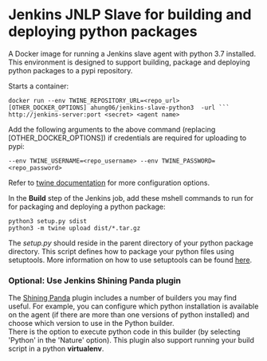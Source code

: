# Jenkins JNLP Slave for building and deploying python packages
A Docker image for running a Jenkins slave agent with python 3.7 installed.
This environment is designed to support building, package and deploying python packages to a pypi repository.

Starts a container:
```
docker run --env TWINE_REPOSITORY_URL=<repo_url> [OTHER_DOCKER_OPTIONS] ahung06/jenkins-slave-python3  -url ```
http://jenkins-server:port <secret> <agent name>
```

Add the following arguments to the above command (replacing [OTHER_DOCKER_OPTIONS]) if credentials are required for uploading to pypi:
```
--env TWINE_USERNAME=<repo_username> --env TWINE_PASSWORD=<repo_password>
```
Refer to [twine documentation](https://github.com/pypa/twine) for more configuration options.

In the **Build** step of the Jenkins job, add these mshell commands to run for for packaging and deploying a python package:
```
python3 setup.py sdist
python3 -m twine upload dist/*.tar.gz
```
The *setup.py* should reside in the parent directory of your python package directory.  This script defines how to package your python files using setuptools.  More information on how to use setuptools can be found [here](https://setuptools.readthedocs.io/en/latest/setuptools.html).



### Optional: Use Jenkins Shining Panda plugin 
The [Shining Panda](https://wiki.jenkins.io/display/JENKINS/ShiningPanda+Plugin) plugin includes a number of builders you may find useful.  For example, you can configure which python installation is available on the agent (if there are more than one versions of python installed) and choose which version to use in the Python builder.  
There is the option to execute python code in this builder (by selecting 'Python' in the 'Nature' option).
This plugin also support running your build script in a python **virtualenv**.
